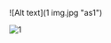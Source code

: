 ![Alt text](1
img.jpg "as1")

![1](https://github.com/ashu5326/opstree/assets/160397163/7b245a42-e8e4-4610-8ff6-e9ccd5caf98a)
